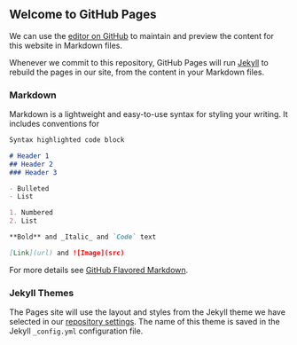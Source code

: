 ## Welcome to GitHub Pages

We can use the [editor on GitHub](https://github.com/msaf9/msaf9.github.io/edit/master/README.md) to maintain and preview the content for this website in Markdown files.

Whenever we commit to this repository, GitHub Pages will run [Jekyll](https://jekyllrb.com/) to rebuild the pages in our site, from the content in your Markdown files.

### Markdown

Markdown is a lightweight and easy-to-use syntax for styling your writing. It includes conventions for

```markdown
Syntax highlighted code block

# Header 1
## Header 2
### Header 3

- Bulleted
- List

1. Numbered
2. List

**Bold** and _Italic_ and `Code` text

[Link](url) and ![Image](src)
```

For more details see [GitHub Flavored Markdown](https://guides.github.com/features/mastering-markdown/).

### Jekyll Themes

The Pages site will use the layout and styles from the Jekyll theme we have selected in our [repository settings](https://github.com/msaf9/msaf9.github.io/settings). The name of this theme is saved in the Jekyll `_config.yml` configuration file.
